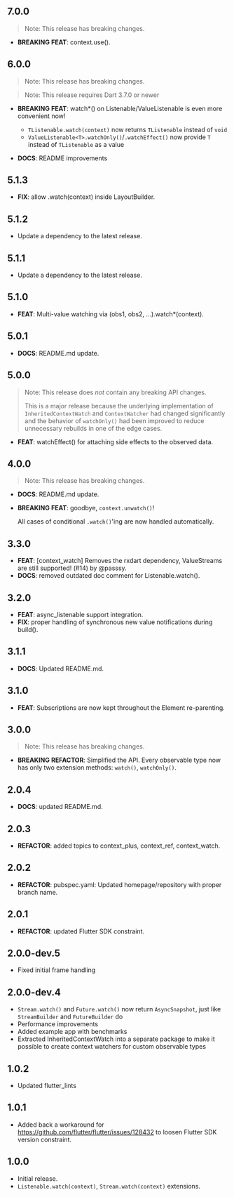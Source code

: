 ## 7.0.0

> Note: This release has breaking changes.

 - **BREAKING** **FEAT**: context.use().

## 6.0.0

> Note: This release has breaking changes.

> Note: This release requires Dart 3.7.0 or newer

 - **BREAKING** **FEAT**: watch*() on Listenable/ValueListenable is even more convenient now!
   - `TListenable.watch(context)` now returns `TListenable` instead of `void`
   - `ValueListenable<T>.watchOnly()`/`.watchEffect()` now provide `T` instead of `TListenable` as a value

 - **DOCS**: README improvements

## 5.1.3

 - **FIX**: allow .watch(context) inside LayoutBuilder.

## 5.1.2

 - Update a dependency to the latest release.

## 5.1.1

 - Update a dependency to the latest release.

## 5.1.0

 - **FEAT**: Multi-value watching via (obs1, obs2, ...).watch*(context).

## 5.0.1

 - **DOCS**: README.md update.

## 5.0.0

> Note: This release does *not* contain any breaking API changes.
>
> This is a major release because the underlying implementation of
> `InheritedContextWatch` and `ContextWatcher` had changed significantly and
> the behavior of `watchOnly()` had been improved to reduce unnecessary rebuilds
> in one of the edge cases.

 - **FEAT**: watchEffect() for attaching side effects to the observed data.

## 4.0.0

> Note: This release has breaking changes.

 - **DOCS**: README.md update.
 - **BREAKING** **FEAT**: goodbye, `context.unwatch()`!
   
   All cases of conditional `.watch()`'ing are now handled automatically.

## 3.3.0

 - **FEAT**: [context_watch] Removes the rxdart dependency, ValueStreams are still supported! (#14) by @passsy.
 - **DOCS**: removed outdated doc comment for Listenable.watch().

## 3.2.0

 - **FEAT**: async_listenable support integration.
 - **FIX**: proper handling of synchronous new value notifications during build().

## 3.1.1

 - **DOCS**: Updated README.md.

## 3.1.0

 - **FEAT**: Subscriptions are now kept throughout the Element re-parenting.

## 3.0.0

> Note: This release has breaking changes.

 - **BREAKING** **REFACTOR**: Simplified the API. Every observable type now has only two extension methods: `watch()`, `watchOnly()`.

## 2.0.4

 - **DOCS**: updated README.md.

## 2.0.3

 - **REFACTOR**: added topics to context_plus, context_ref, context_watch.

## 2.0.2

 - **REFACTOR**: pubspec.yaml: Updated homepage/repository with proper branch name.

## 2.0.1

 - **REFACTOR**: updated Flutter SDK constraint.

## 2.0.0-dev.5

 - Fixed initial frame handling

## 2.0.0-dev.4

- `Stream.watch()` and `Future.watch()` now return `AsyncSnapshot`, just like `StreamBuilder` and `FutureBuilder` do
- Performance improvements
- Added example app with benchmarks
- Extracted InheritedContextWatch into a separate package to make it possible to create context watchers for custom observable types

## 1.0.2

- Updated flutter_lints

## 1.0.1

* Added back a workaround for https://github.com/flutter/flutter/issues/128432 to loosen Flutter SDK version constraint.

## 1.0.0

* Initial release.
* `Listenable.watch(context)`, `Stream.watch(context)` extensions.
